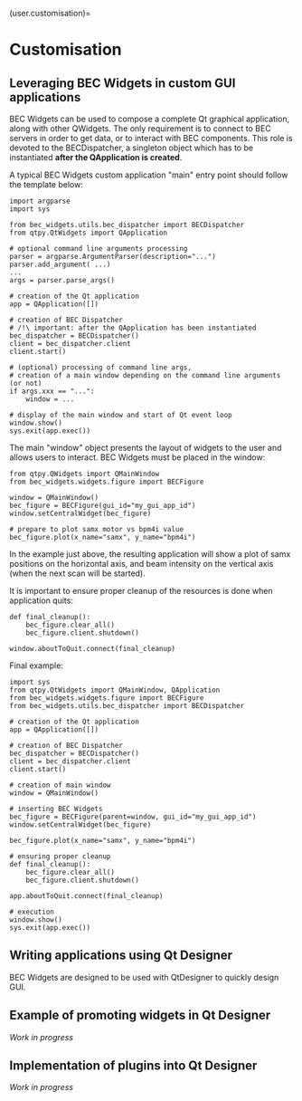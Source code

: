 (user.customisation)=
# Customisation

## Leveraging BEC Widgets in custom GUI applications

BEC Widgets can be used to compose a complete Qt graphical application, along with
other QWidgets. The only requirement is to connect to BEC servers in order to get
data, or to interact with BEC components. This role is devoted to the BECDispatcher,
a singleton object which has to be instantiated **after the QApplication is created**.

A typical BEC Widgets custom application "main" entry point should follow the template
below: 

```
import argparse
import sys

from bec_widgets.utils.bec_dispatcher import BECDispatcher
from qtpy.QtWidgets import QApplication

# optional command line arguments processing
parser = argparse.ArgumentParser(description="...")
parser.add_argument( ...)
...
args = parser.parse_args()

# creation of the Qt application
app = QApplication([])

# creation of BEC Dispatcher
# /!\ important: after the QApplication has been instantiated
bec_dispatcher = BECDispatcher()
client = bec_dispatcher.client
client.start()

# (optional) processing of command line args,
# creation of a main window depending on the command line arguments (or not)
if args.xxx == "...":
    window = ...
 
# display of the main window and start of Qt event loop
window.show()
sys.exit(app.exec())
```

The main "window" object presents the layout of widgets to the user and allows
users to interact. BEC Widgets must be placed in the window:

```
from qtpy.QWidgets import QMainWindow
from bec_widgets.widgets.figure import BECFigure

window = QMainWindow()
bec_figure = BECFigure(gui_id="my_gui_app_id")
window.setCentralWidget(bec_figure)

# prepare to plot samx motor vs bpm4i value
bec_figure.plot(x_name="samx", y_name="bpm4i")
```

In the example just above, the resulting application will show a plot of samx
positions on the horizontal axis, and beam intensity on the vertical axis
(when the next scan will be started).

It is important to ensure proper cleanup of the resources is done when application
quits:

```
def final_cleanup():
    bec_figure.clear_all()
    bec_figure.client.shutdown()

window.aboutToQuit.connect(final_cleanup)
```

Final example:

```
import sys
from qtpy.QtWidgets import QMainWindow, QApplication
from bec_widgets.widgets.figure import BECFigure
from bec_widgets.utils.bec_dispatcher import BECDispatcher

# creation of the Qt application
app = QApplication([])

# creation of BEC Dispatcher
bec_dispatcher = BECDispatcher()
client = bec_dispatcher.client
client.start()

# creation of main window
window = QMainWindow()

# inserting BEC Widgets
bec_figure = BECFigure(parent=window, gui_id="my_gui_app_id")
window.setCentralWidget(bec_figure)

bec_figure.plot(x_name="samx", y_name="bpm4i")

# ensuring proper cleanup
def final_cleanup():
    bec_figure.clear_all()
    bec_figure.client.shutdown()

app.aboutToQuit.connect(final_cleanup)

# execution
window.show()
sys.exit(app.exec())
```

## Writing applications using Qt Designer

BEC Widgets are designed to be used with QtDesigner to quickly design GUI.

## Example of promoting widgets in Qt Designer

_Work in progress_

## Implementation of plugins into Qt Designer

_Work in progress_
